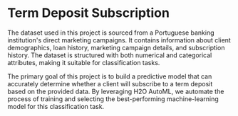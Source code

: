 # Term Deposit Subscription

The dataset used in this project is sourced from a Portuguese banking institution's direct marketing campaigns. 
It contains information about client demographics, loan history, marketing campaign details, and subscription history. 
The dataset is structured with both numerical and categorical attributes, making it suitable for classification tasks.

The primary goal of this project is to build a predictive model that can accurately determine whether a client will subscribe to a term deposit based on the provided data. 
By leveraging H2O AutoML, we automate the process of training and selecting the best-performing machine-learning model for this classification task.
